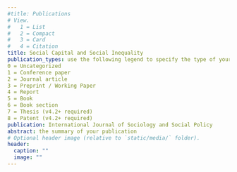 ```yaml
---
#title: Publications
# View.
#   1 = List
#   2 = Compact
#   3 = Card
#   4 = Citation
title: Social Capital and Social Inequality
publication_types: use the following legend to specify the type of your publication, e.g. "1" for conference proceedings:
0 = Uncategorized
1 = Conference paper
2 = Journal article
3 = Preprint / Working Paper
4 = Report
5 = Book
6 = Book section
7 = Thesis (v4.2+ required)
8 = Patent (v4.2+ required)
publication: International Journal of Sociology and Social Policy
abstract: the summary of your publication
# Optional header image (relative to `static/media/` folder).
header:
  caption: ""
  image: ""
---
```

